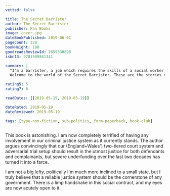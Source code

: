 ```yaml
---
vetted: false

title: The Secret Barrister
author: The Secret Barrister
publisher: Pan Books
image: cover.jpg
dateBookPublished: 2019-06-01
pageCount: 320
bookHeight: 198
goodreadsReviewId: 2659330898
isbn13: 9781509841141

summary: |
  "I’m a barrister, a job which requires the skills of a social worker, relationship counsellor, arm-twister, hostage negotiator, named driver, bus fare-provider, accountant, suicide watchman, coffee-supplier, surrogate parent and, on one memorable occasion, whatever the official term is for someone tasked with breaking the news to a prisoner that his girlfriend has been diagnosed with gonorrhoea.”
  Welcome to the world of the Secret Barrister. These are the stories of life inside the courtroom. They are sometimes funny, often moving, and ultimately life-changing. How can you defend a child-abuser you suspect to be guilty? What do you say to someone sentenced to 10 years who you believe to be innocent? What is the law and why do we need it? And why do they wear those stupid wigs? From the criminals to the lawyers, the victims, witnesses, and officers of the law, here is the best and worst of humanity, all struggling within a broken system which would never be off the front pages if the public knew what it was really like. Both a searing first-hand account of the human cost of the criminal justice system, and a guide to how we got into this mess, The Secret Barrister wants to show you what it’s really like and why it really matters.

rating5: 5
rating7: 6

readDates: [[2019-05-15, 2019-05-19]]

dateRated: 2019-05-19
dateReviewed: 2019-05-19

tags: [type-non-fiction, sub-politics, form-paperback, book-club]
---
```


This book is astonishing. I am now completely terrified of having any involvement in our criminal justice system as it currently stands. The author argues convincingly that our (England+Wales') two-tiered court system and adversarial trial setup should result in the utmost justice for both defendants and complainants, but severe underfunding over the last two decades has turned it into a farce.

I am not a big lefty, politically I'm much more inclined to a small state, but I truly believe that a reliable justice system should be the cornerstone of any government. There is a limp handshake in this social contract, and my eyes are now acutely open to it.
